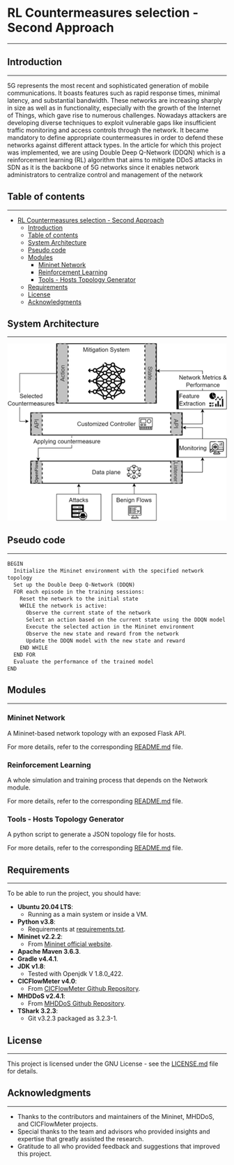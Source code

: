 # RL Countermeasures selection - Second Approach
******

## Introduction
******
5G represents the most recent and sophisticated generation of mobile
communications. It boasts features such as rapid response times, minimal latency,
and substantial bandwidth.
These networks are increasing sharply in size as well as in functionality,
especially with the growth of the Internet of Things, which gave rise to
numerous challenges. Nowadays attackers are developing diverse techniques to
exploit vulnerable gaps like insufficient traffic monitoring and access
controls through the network. It became mandatory to define appropriate
countermeasures in order to defend these networks against different attack types.
In the article for which this project was implemented, we are using Double Deep Q-Network (DDQN) which is a
reinforcement learning (RL) algorithm that aims to mitigate DDoS attacks in
SDN as it is the backbone of 5G networks since it enables network administrators
to centralize control and management of the network

## Table of contents
******
- [RL Countermeasures selection - Second Approach](#rl-countermeasures-selection---second-approach)
  * [Introduction](#introduction)
  * [Table of contents](#table-of-contents)
  * [System Architecture](#system-architecture)
  * [Pseudo code](#pseudo-code)
  * [Modules](#modules)
    + [Mininet Network](#mininet-network)
    + [Reinforcement Learning](#reinforcement-learning)
    + [Tools - Hosts Topology Generator](#tools---hosts-topology-generator)
  * [Requirements](#requirements)
  * [License](#license)
  * [Acknowledgments](#acknowledgments)

## System Architecture
******
![System architecture](project.png)

## Pseudo code
******
```plaintext
BEGIN
  Initialize the Mininet environment with the specified network topology
  Set up the Double Deep Q-Network (DDQN)
  FOR each episode in the training sessions:
    Reset the network to the initial state
    WHILE the network is active:
      Observe the current state of the network
      Select an action based on the current state using the DDQN model
      Execute the selected action in the Mininet environment
      Observe the new state and reward from the network
      Update the DDQN model with the new state and reward
    END WHILE
  END FOR
  Evaluate the performance of the trained model
END
```

## Modules
******
### Mininet Network
A Mininet-based network topology with an exposed Flask API.

For more details, refer to the corresponding [README.md](network/README.md) file.

### Reinforcement Learning
A whole simulation and training process that depends on the Network module.

For more details, refer to the corresponding [README.md](reinforcement/README.md) file.

### Tools - Hosts Topology Generator
A python script to generate a JSON topology file for hosts.

For more details, refer to the corresponding [README.md](tools/hoststopo/README.md) file.

## Requirements
******
To be able to run the project, you should have:

- **Ubuntu 20.04 LTS**:
  - Running as a main system or inside a VM.
- **Python v3.8**:
  - Requirements at [requirements.txt](requirements.txt).
- **Mininet v2.2.2**:
  - From [Mininet official website](https://mininet.org/download/).
- **Apache Maven 3.6.3**.
- **Gradle v4.4.1**.
- **JDK v1.8**:
  - Tested with Openjdk V 1.8.0_422.
- **CICFlowMeter v4.0**:
  - From [CICFlowMeter Github Repository](https://github.com/CanadianInstituteForCybersecurity/CICFlowMeter).
- **MHDDoS v2.4.1**:
  - From [MHDDoS Github Repository](https://github.com/MatrixTM/MHDDoS).
- **TShark 3.2.3**:
  - Git v3.2.3 packaged as 3.2.3-1.

## License
******
This project is licensed under the GNU License - see the [LICENSE.md](LICENSE) file for details.

## Acknowledgments
******
- Thanks to the contributors and maintainers of the Mininet, MHDDoS, and CICFlowMeter projects.
- Special thanks to the team and advisors who provided insights and expertise that greatly assisted the research.
- Gratitude to all who provided feedback and suggestions that improved this project.